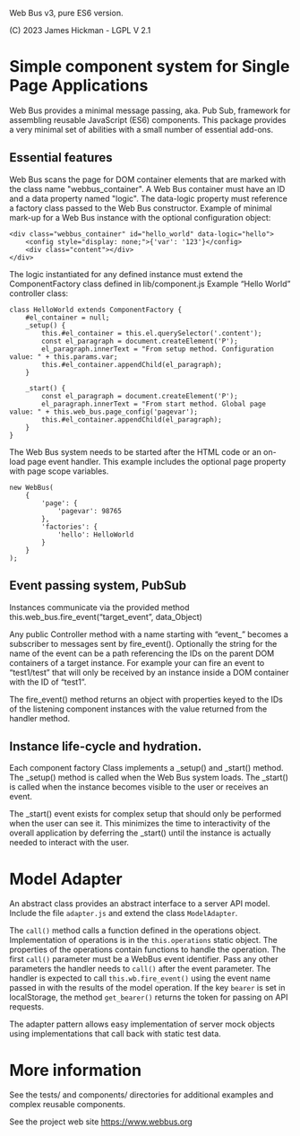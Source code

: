 Web Bus v3, pure ES6 version.

(C) 2023 James Hickman - LGPL V 2.1

# Simple component system for Single Page Applications

Web Bus provides a minimal message passing, aka. Pub Sub, framework for assembling reusable
JavaScript (ES6) components. This package provides a very minimal set of abilities with a small number of
essential add-ons.

## Essential features

Web Bus scans the page for DOM container elements that are marked with the class name "webbus_container".
A Web Bus container must have an ID and a data property named "logic". The data-logic property must reference a factory class passed to the Web Bus constructor.
Example of minimal mark-up for a Web Bus instance with the optional configuration object:

```
<div class="webbus_container" id="hello_world" data-logic="hello">
    <config style="display: none;">{'var': '123'}</config>
    <div class="content"></div>
</div>
```

The logic instantiated for any defined instance must extend the ComponentFactory class defined in lib/component.js
Example “Hello World” controller class:
```
class HelloWorld extends ComponentFactory {
    #el_container = null;
    _setup() {
        this.#el_container = this.el.querySelector('.content');
        const el_paragraph = document.createElement('P');
        el_paragraph.innerText = "From setup method. Configuration value: " + this.params.var;
        this.#el_container.appendChild(el_paragraph);
    }

    _start() {
        const el_paragraph = document.createElement('P');
        el_paragraph.innerText = "From start method. Global page value: " + this.web_bus.page_config('pagevar');
        this.#el_container.appendChild(el_paragraph);
    }
}
```
The Web Bus system needs to be started after the HTML code or an on-load page event handler. This example includes the optional page property with page scope variables.
```
new WebBus(
    {
        'page': {
            'pagevar': 98765
        },
        'factories': {
            'hello': HelloWorld
        }
    }
);
```

## Event passing system, PubSub

Instances communicate via the provided method this.web_bus.fire_event(“target_event”, data_Object)

Any public Controller method with a name starting with “event_” becomes a subscriber to messages sent by fire_event(). Optionally the string for the name of the event can be a path referencing the IDs on the parent DOM containers of a target instance. For example your can fire an event to “test1/test” that will only be received by an instance inside a DOM container with the ID of “test1”.

The fire_event() method returns an object with properties keyed to the IDs of the listening component instances with the value returned from the handler method.

## Instance life-cycle and hydration.

Each component factory Class implements a _setup() and _start() method. The _setup() method is called when the Web Bus system loads. The _start() is called when the instance becomes visible to the user or receives an event.

The _start() event exists for complex setup that should only be performed when the user can see it. This minimizes the time to interactivity of the overall application by deferring the _start() until the instance is actually needed to interact with the user.

# Model Adapter

An abstract class provides an abstract interface to a server API model. Include the file `adapter.js` and extend the class `ModelAdapter`.

The `call()` method calls a function defined in the operations object. Implementation of operations is in the `this.operations` static object. The properties of the operations contain functions to handle the operation. The first `call()` parameter must be a WebBus event identifier. Pass any other parameters the handler needs to `call()` after the event parameter. The handler is expected to call `this.wb.fire_event()` using the event name passed in with the results of the model operation. If the key `bearer` is set in localStorage, the method `get_bearer()` returns the token for passing on API requests.

The adapter pattern allows easy implementation of server mock objects using implementations that call back with static test data.

# More information

See the tests/ and components/ directories for additional examples and complex reusable components.

See the project web site https://www.webbus.org

